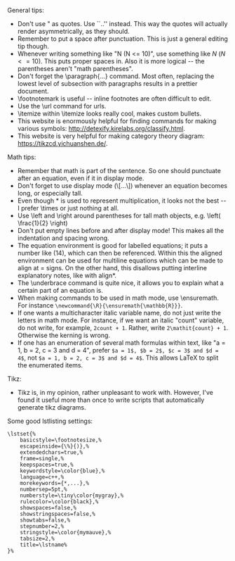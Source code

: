 General tips:

* Don't use " as quotes. Use \`\`..'' instead. This way the quotes will actually render asymmetrically, as they should.
* Remember to put a space after punctuation. This is just a general editing tip though.
* Whenever writing something like "N (N <= 10)", use something like $N$ ($N <= 10$). This puts proper spaces in. Also it is more logical -- the parentheses aren't "math parentheses".
* Don't forget the \paragraph{...} command. Most often, replacing the lowest level of subsection with paragraphs results in a prettier document.
* \\footnotemark is useful -- inline footnotes are often difficult to edit.
* Use the \url command for urls.
* \\itemize within \\itemize looks really cool, makes custom bullets.
* This website is enormously helpful for finding commands for making various symbols: http://detexify.kirelabs.org/classify.html.
* This website is very helpful for making category theory diagram: https://tikzcd.yichuanshen.de/.

Math tips:

* Remember that math is part of the sentence. So one should punctuate after an equation, even if it in display mode.
* Don't forget to use display mode (\\[...\\]) whenever an equation becomes long, or especially tall.
* Even though * is used to represent multiplication, it looks not the best -- I prefer \\times or just nothing at all.
* Use \left and \right around parentheses for tall math objects, e.g. \\left( \\frac{1}{2} \\right)
* Don't put empty lines before and after display mode! This makes all the indentation and spacing wrong.
* The equation environment is good for labelled equations; it puts a number like (14), which can then be referenced. Within this the aligned environment can be used for multiline equations which can be made to align at = signs. On the other hand, this disallows putting interline explanatory notes, like with align*.
* The \\underbrace command is quite nice, it allows you to explain what a certain part of an equation is.
* When making commands to be used in math mode, use \\ensuremath. For instance `\newcommand{\R}{\ensuremath{\mathbb{R}}}`.
* If one wants a multicharacter italic variable name, do not just write the letters in math mode. For instance, if we want an italic "count" variable, do not write, for example, `2count + 1`. Rather, write `2\mathit{count} + 1`. Otherwise the kerning is wrong.
* If one has an enumeration of several math formulas within text, like "a = 1, b = 2, c = 3 and d = 4", prefer `$a = 1$, $b = 2$, $c = 3$ and $d = 4$`, not `$a = 1, b = 2, c = 3$ and $d = 4$`. This allows LaTeX to split the enumerated items.

Tikz:

* Tikz is, in my opinion, rather unpleasant to work with. However, I've found it useful more than once to write scripts that automatically generate tikz diagrams.

Some good lstlisting settings:

```
\lstset{%
    basicstyle=\footnotesize,%
    escapeinside={\%}{)},%
    extendedchars=true,%
    frame=single,%
    keepspaces=true,%
    keywordstyle=\color{blue},%
    language=c++,%
    morekeywords={*,...},%
    numbersep=5pt,%
    numberstyle=\tiny\color{mygray},%
    rulecolor=\color{black},%
    showspaces=false,%
    showstringspaces=false,%
    showtabs=false,%
    stepnumber=2,%
    stringstyle=\color{mymauve},%
    tabsize=2,%
    title=\lstname%
}%
```
